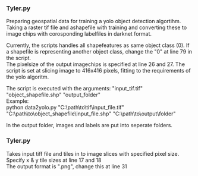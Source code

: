<h3>Tyler.py</h3>
Preparing geospatial data for training a yolo object detection algortihm. 
Taking a raster tif file and ashapefile with training and converting these to image chips with corosponding labelfiles in darknet format.

Currently, the scripts handles all shapefeatures as same object class (0). If a shapefile is representing another object class, change the "0" at line 79 in the script.  <br />
The pixelsize of the output imagechips is specified at line 26 and 27. The script is set at slicing image to 416x416 pixels, fitting to the requirements of the yolo algoritm. 

The script is executed with the arguments: "input_tif.tif" "object_shapefile.shp" "output_folder"  <br />
Example:  <br />
python data2yolo.py "C:\path\to\tif\input_file.tif" "C:\path\to\object_shapefile\input_file.shp" "C:\path\to\output\folder"

In the output folder, images and labels are put into seperate folders. 


<h3>Tyler.py</h3>
Takes input tiff file and tiles in to image slices with specified pixel size. <br />
Specify x & y tile sizes at line 17 and 18 <br />
The output format is ".png", change this at line 31

